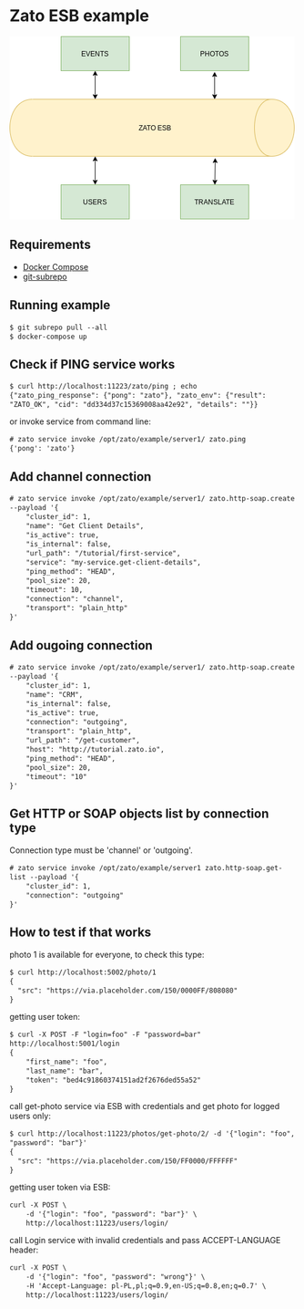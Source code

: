 # Zato ESB example

![Architecture diagram][architecture]



## Requirements

* [Docker Compose](https://docs.docker.com/compose/)
* [git-subrepo](https://github.com/ingydotnet/git-subrepo)

## Running example
```
$ git subrepo pull --all
$ docker-compose up
```

## Check if PING service works
```
$ curl http://localhost:11223/zato/ping ; echo
{"zato_ping_response": {"pong": "zato"}, "zato_env": {"result": "ZATO_OK", "cid": "dd334d37c15369008aa42e92", "details": ""}}
```

or invoke service from command line:

```
# zato service invoke /opt/zato/example/server1/ zato.ping
{'pong': 'zato'}
```

## Add channel connection
```
# zato service invoke /opt/zato/example/server1/ zato.http-soap.create --payload '{
    "cluster_id": 1,
    "name": "Get Client Details",
    "is_active": true,
    "is_internal": false,
    "url_path": "/tutorial/first-service",
    "service": "my-service.get-client-details",
    "ping_method": "HEAD",
    "pool_size": 20,
    "timeout": 10,
    "connection": "channel",
    "transport": "plain_http"
}'
```

## Add ougoing connection
```
# zato service invoke /opt/zato/example/server1/ zato.http-soap.create --payload '{   
    "cluster_id": 1,
    "name": "CRM",
    "is_internal": false,
    "is_active": true,
    "connection": "outgoing",
    "transport": "plain_http",
    "url_path": "/get-customer",
    "host": "http://tutorial.zato.io",
    "ping_method": "HEAD",
    "pool_size": 20, 
    "timeout": "10"
}'
```

## Get HTTP or SOAP objects list by connection type
Connection type must be 'channel' or 'outgoing'.

```
# zato service invoke /opt/zato/example/server1 zato.http-soap.get-list --payload '{
    "cluster_id": 1,
    "connection": "outgoing"
}'
```

## How to test if that works

photo 1 is available for everyone, to check this type:

```
$ curl http://localhost:5002/photo/1
{
  "src": "https://via.placeholder.com/150/0000FF/808080"
}
```

getting user token:

```
$ curl -X POST -F "login=foo" -F "password=bar" http://localhost:5001/login
{
    "first_name": "foo", 
    "last_name": "bar", 
    "token": "bed4c91860374151ad2f2676ded55a52"
}
```

call get-photo service via ESB with credentials and get photo for logged users only:

```
$ curl http://localhost:11223/photos/get-photo/2/ -d '{"login": "foo", "password": "bar"}'
{
  "src": "https://via.placeholder.com/150/FF0000/FFFFFF"
}
```

getting user token via ESB:

```
curl -X POST \
    -d '{"login": "foo", "password": "bar"}' \
    http://localhost:11223/users/login/
```

call Login service with invalid credentials and pass ACCEPT-LANGUAGE header:

```
curl -X POST \
    -d '{"login": "foo", "password": "wrong"}' \
    -H 'Accept-Language: pl-PL,pl;q=0.9,en-US;q=0.8,en;q=0.7' \
    http://localhost:11223/users/login/
```

[architecture]: https://github.com/kuter/zato-example/raw/master/architecture.png "Architecture"
